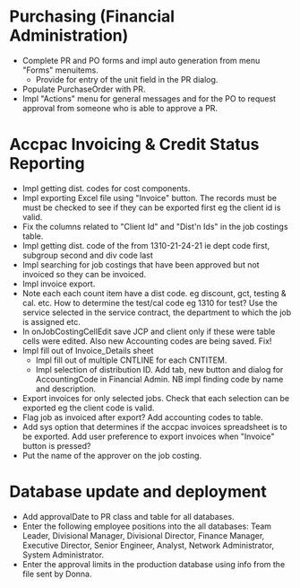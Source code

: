 
# Purchasing (Financial Administration)
- Complete PR and PO forms and impl auto generation from menu "Forms" menuitems.
  * Provide for entry of the unit field in the PR dialog.
- Populate PurchaseOrder with PR. 
- Impl "Actions" menu for general messages and for the PO to request
  approval from someone who is able to approve a PR.

# Accpac Invoicing & Credit Status Reporting
- Impl getting dist. codes for cost components.
- Impl exporting Excel file using "Invoice" button. The records must be
  must be checked to see if they can be exported first eg the client id is valid.
- Fix the columns related to "Client Id" and "Dist'n Ids" in the job costings
  table.
- Impl  getting dist. code of the from 1310-21-24-21 
   ie dept code first, subgroup second and div code last
- Impl searching for job costings that have been approved but not invoiced so
  they can be invoiced.
- Impl invoice export. 
- Note each each count item have a dist code. eg discount, gct, testing & cal. etc.
  How to determine the test/cal code eg 1310 for test? Use the service selected in the service contract,
  the department to which the job is assigned etc.
- In onJobCostingCellEdit save JCP and client only if these were table cells 
    were edited. Also new Accounting codes are being saved. Fix!
- Impl fill out of Invoice_Details sheet
    * Impl fill out of multiple CNTLINE for each CNTITEM.
    * Impl selection of distribution ID. Add tab, new button and dialog for AccountingCode
      in Financial Admin. NB impl finding code by name and description.
- Export invoices for only selected jobs. Check that each selection can be exported eg the client code is valid. 
- Flag job as invoiced after export? Add accounting codes to table.
- Add sys option that determines if the accpac invoices spreadsheet is to be
  exported. Add user preference to export invoices when "Invoice" button is pressed?
- Put the name of the approver on the job costing.

# Database update and deployment
- Add approvalDate to PR class and table for all databases.
- Enter the following employee positions into the all databases: 
  Team Leader, Divisional Manager, Divisional Director, 
  Finance Manager, Executive Director, Senior Engineer, Analyst, 
  Network Administrator, System Administrator.
- Enter the approval limits in the production database using info from the 
  file sent by Donna.
